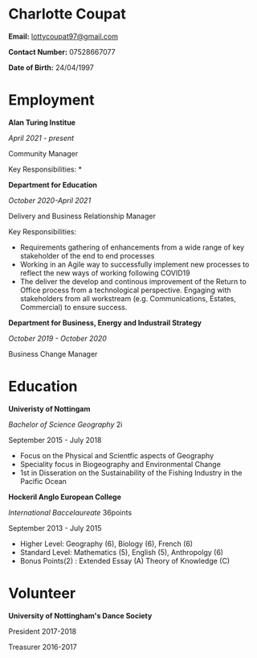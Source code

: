 # Charlotte Coupat

**Email:** lottycoupat97@gmail.com

**Contact Number:** 07528667077

**Date of Birth:** 24/04/1997
	
# Employment 

**Alan Turing Institue** <p> *April 2021 - present* <P> Community Manager

Key Responsibilities:
* 

**Department for Education** <p> *October 2020-April 2021* <p> Delivery and Business Relationship Manager

Key Responsibilities:
* Requirements gathering of enhancements from a wide range of key stakeholder of the end to end processes
* Working in an Agile way to successfully implement new processes to reflect the new ways of working following COVID19
* The deliver the develop and continous improvement of the Return to Office process from a technological perspective. Engaging with stakeholders from all workstream (e.g. Communications, Estates, Commercial) to ensure success. 

**Department for Business, Energy and Industrail Strategy** <p> *October 2019 - October 2020* <p> Business Change Manager

# Education 

**Univeristy of Nottingam** <p> *Bachelor of Science Geography* 2i <p> September 2015 - July 2018 <p> 
	
* Focus on the Physical and Scientfic aspects of Geography
* Speciality focus in Biogeography and Environmental Change
* 1st in Disseration on the Sustainability of the Fishing Industry in the Pacific Ocean

**Hockeril Anglo European College** <p> *International Baccelaureate* 36points <p> September 2013 - July 2015

* Higher Level: Geography (6), Biology (6), French (6) 
* Standard Level: Mathematics (5), English (5), Anthropolgy (6) 
* Bonus Points(2) : Extended Essay (A) Theory of Knowledge (C) 


# Volunteer

**University of Nottingham's Dance Society** <p> President 2017-2018 <p> Treasurer 2016-2017

